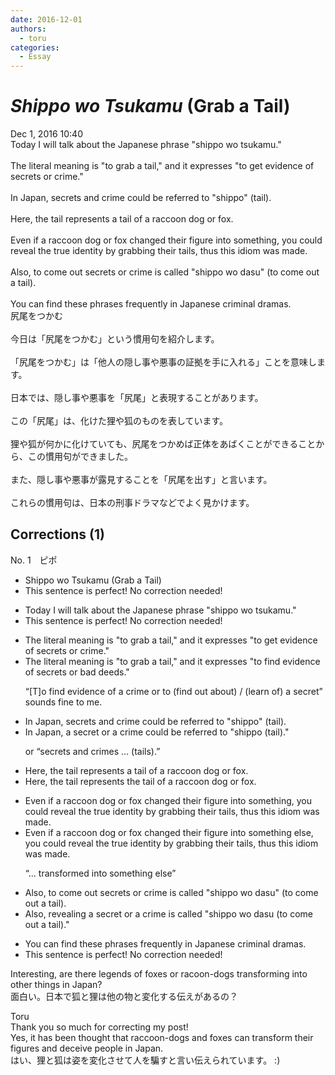 ```yaml
---
date: 2016-12-01
authors:
  - toru
categories:
  - Essay
---
```


<h1 id="subject_show"><strong><em>Shippo wo Tsukamu</strong></em> (Grab a Tail)</h1>
<div class="date">Dec 1, 2016 10:40</div>
<div id="post"><div id="body_show_ori">
Today I will talk about the Japanese phrase "shippo wo tsukamu."<br/><br/>The literal meaning is "to grab a tail," and it expresses "to get evidence of secrets or crime."<br/><br/>In Japan, secrets and crime could be referred to "shippo" (tail).<br/><br/>Here, the tail represents a tail of a raccoon dog or fox.<br/><br/>Even if a raccoon dog or fox changed their figure into something, you could reveal the true identity by grabbing their tails, thus this idiom was made.<br/><br/>Also, to come out secrets or crime is called "shippo wo dasu" (to come out a tail).<br/><br/>You can find these phrases frequently  in Japanese criminal dramas.
</div></div>

<!-- more -->

<div id="post_ja"><div id="body_show_mo">
尻尾をつかむ<br/><br/>今日は「尻尾をつかむ」という慣用句を紹介します。<br/><br/>「尻尾をつかむ」は「他人の隠し事や悪事の証拠を手に入れる」ことを意味します。<br/><br/>日本では、隠し事や悪事を「尻尾」と表現することがあります。<br/><br/>この「尻尾」は、化けた狸や狐のものを表しています。<br/><br/>狸や狐が何かに化けていても、尻尾をつかめば正体をあばくことができることから、この慣用句ができました。<br/><br/>また、隠し事や悪事が露見することを「尻尾を出す」と言います。<br/><br/>これらの慣用句は、日本の刑事ドラマなどでよく見かけます。
</div></div>

## Corrections (1)
<div id="block"><div class="first_name"> No. 1　<span class="just_name">ピポ</span></div><div id="block2">
<ul class="correction_field">
<li class="incorrect">Shippo wo Tsukamu (Grab a Tail)</li>
<li class="corrected perfect">This sentence is perfect! No correction needed!</li>
</ul>
<ul class="correction_field">
<li class="incorrect">Today I will talk about the Japanese phrase "shippo wo tsukamu."</li>
<li class="corrected perfect">This sentence is perfect! No correction needed!</li>
</ul>
<ul class="correction_field">
<li class="incorrect">The literal meaning is "to grab a tail," and it expresses "to get evidence of secrets or crime."</li>
<li class="corrected correct">
The literal meaning is "to grab a tail," and it expresses "to <span class="f_blue">find</span> evidence of secrets or <span class="f_blue">bad deeds</span>."
<p class="correction_comment">“[T]o find evidence of a crime or to (find out about) / (learn of) a secret” sounds fine to me.</p>
</li>
</ul>
<ul class="correction_field">
<li class="incorrect">In Japan, secrets and crime could be referred to "shippo" (tail).</li>
<li class="corrected correct">
In Japan, <span class="f_blue">a secret or a crime</span> could be referred to "shippo (tail)."
<p class="correction_comment">or “secrets and crimes ... (tails).”</p>
</li>
</ul>
<ul class="correction_field">
<li class="incorrect">Here, the tail represents a tail of a raccoon dog or fox.</li>
<li class="corrected correct">
Here, the tail represents <span class="f_blue">the</span> tail of a raccoon dog or fox.
</li>
</ul>
<ul class="correction_field">
<li class="incorrect">Even if a raccoon dog or fox changed their figure into something, you could reveal the true identity by grabbing their tails, thus this idiom was made.</li>
<li class="corrected correct">
Even if a raccoon dog or fox changed their figure into something <span class="f_blue">else</span>, you could reveal the true identity by grabbing their tails, thus this idiom was made.
<p class="correction_comment">“... transformed into something else”</p>
</li>
</ul>
<ul class="correction_field">
<li class="incorrect">Also, to come out secrets or crime is called "shippo wo dasu" (to come out a tail).</li>
<li class="corrected correct">
Also, <span class="f_blue">revealing a secret or a crime</span> is called "shippo wo dasu (to come out a tail)."
</li>
</ul>
<ul class="correction_field">
<li class="incorrect">You can find these phrases frequently  in Japanese criminal dramas.</li>
<li class="corrected perfect">This sentence is perfect! No correction needed!</li>
</ul>
<p class="comment_small">
 Interesting, are there legends of foxes or racoon-dogs transforming into other things in Japan?
 <br/>
 面白い。日本で狐と狸は他の物と変化する伝えがあるの？
</p>

</div><div class="name"><span class="just_name">Toru</span><br>
Thank you so much for correcting my post!<br/>Yes, it has been thought that raccoon-dogs and foxes can transform their figures and deceive people in Japan.<br/>はい、狸と狐は姿を変化させて人を騙すと言い伝えられています。 :)
</div>
</div>
